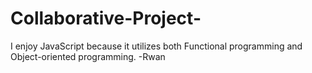 # Collaborative-Project-

I enjoy JavaScript because it utilizes both Functional programming and Object-oriented programming. -Rwan